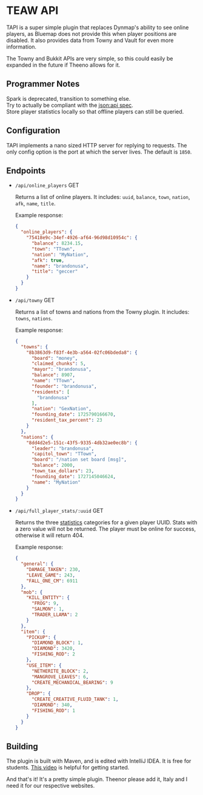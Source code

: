 # TEAW API
TAPI is a super simple plugin that replaces Dynmap's ability to see online players, as Bluemap does not provide this
when player positions are disabled. It also provides data from Towny and Vault for even more information.

The Towny and Bukkit APIs are very simple, so this could easily be expanded in the future if Theeno allows for it.

## Programmer Notes
Spark is deprecated, transition to something else. <br>
Try to actually be compliant with the [json:api spec](https://jsonapi.org/). <br>
Store player statistics locally so that offline players can still be queried.

## Configuration
TAPI implements a nano sized HTTP server for replying to requests. The only config option is the port at which
the server lives. The default is `1850`.

## Endpoints
- `/api/online_players` GET

  Returns a list of online players. It includes: `uuid`, `balance`, `town`, `nation`, `afk`, `name`, `title`.

  Example response:
  ```json
  {
    "online_players": {
      "75418e9c-34ef-4926-af64-96d98d10954c": {
        "balance": 8234.15,
        "town": "TTown",
        "nation": "MyNation",
        "afk": true,
        "name": "brandonusa",
        "title": "geccer"
      }
    }
  }
  ```
  
- `/api/towny` GET

  Returns a list of towns and nations from the Towny plugin. It includes: `towns`, `nations`.
  
  Example response:
  ```json
  {
    "towns": {
      "8b3863d9-f83f-4e3b-a564-02fc06bdeda8": {
        "board": "money",
        "claimed_chunks": 5,
        "mayor": "brandonusa",
        "balance": 8907,
        "name": "TTown",
        "founder": "brandonusa",
        "residents": [
          "brandonusa"
        ],
        "nation": "GexNation",
        "founding_date": 1725790166670,
        "resident_tax_percent": 23
      }
    },
    "nations": {
      "8dd4d2e5-151c-43f5-9335-4db32ae0ec8b": {
        "leader": "brandonusa",
        "capitol_town": "TTown",
        "board": "/nation set board [msg]",
        "balance": 2000,
        "town_tax_dollars": 23,
        "founding_date": 1727145046624,
        "name": "MyNation"
      }
    }
  }
  ```

- `/api/full_player_stats/:uuid` GET

  Returns the three [statistics](https://minecraft.wiki/w/Statistics) categories for a given player UUID. Stats with 
  a zero value will not be returned. The player must be online for success, otherwise it will return 404.

  Example response:
  ```json
  {
    "general": {
      "DAMAGE_TAKEN": 230,
      "LEAVE_GAME": 243,
      "FALL_ONE_CM": 6911
    },
    "mob": {
      "KILL_ENTITY": {
        "FROG": 9,
        "SALMON": 1,
        "TRADER_LLAMA": 2
      }
    },
    "item": {
      "PICKUP": {
        "DIAMOND_BLOCK": 1,
        "DIAMOND": 3420,
        "FISHING_ROD": 2
      },
      "USE_ITEM": {
        "NETHERITE_BLOCK": 2,
        "MANGROVE_LEAVES": 6,
        "CREATE_MECHANICAL_BEARING": 9
      },
      "DROP": {
        "CREATE_CREATIVE_FLUID_TANK": 1,
        "DIAMOND": 340,
        "FISHING_ROD": 1
      }
    }
  }
  ```
  
## Building
The plugin is built with Maven, and is edited with IntelliJ IDEA. It is free for students.
[This video](https://www.youtube.com/watch?v=s1xg9eJeP3E) is helpful for getting started.

And that's it! It's a pretty simple plugin. Theenor please add it, Italy and I need it for our respective websites.